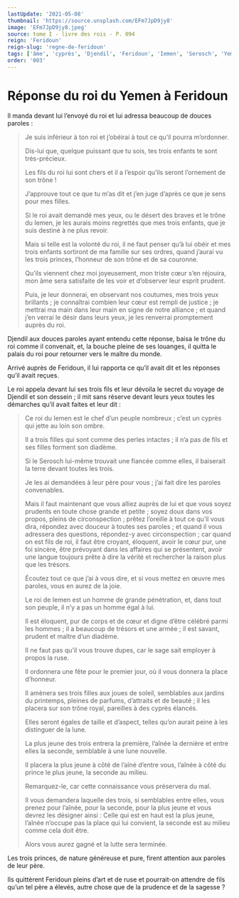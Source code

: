 ```yaml
---
lastUpdate: '2021-05-08'
thumbnail: 'https://source.unsplash.com/EFm7JpD9jy8'
image: 'EFm7JpD9jy8.jpeg'
source: tome I - livre des rois - P. 094
reign: 'Feridoun'
reign-slug: 'regne-de-feridoun'
tags: ['âme', 'cyprès', 'Djendil', 'Feridoun', 'Iemen', 'Serosch', 'Yemen']
order: '003'
---
```


# Réponse du roi du Yemen à Feridoun

Il manda devant lui l’envoyé du roi et lui adressa beaucoup de douces paroles :

> Je suis inférieur à ton roi et j’obéirai à tout ce qu’il pourra m’ordonner.
>
> Dis-lui que, quelque puissant que tu sois, tes trois enfants te sont très-précieux.
>
> Les fils du roi lui sont chers et il a l’espoir qu’ils seront l’ornement de son trône !
>
> J’approuve tout ce que tu m’as dit et j’en juge d’après ce que je sens pour mes filles.
>
> Si le roi avait demandé mes yeux, ou le désert des braves et le trône du Iemen, je les aurais moins regrettés que mes trois enfants, que je suis destiné à ne plus revoir.
>
> Mais si telle est la volonté du roi, il ne faut penser qu’à lui obéir et mes trois enfants sortiront de ma famille sur ses ordres, quand j’aurai vu les trois princes, l’honneur de son trône et de sa couronne.
>
> Qu’ils viennent chez moi joyeusement, mon triste cœur s’en réjouira, mon âme sera satisfaite de les voir et d’observer leur esprit prudent.
>
> Puis, je leur donnerai, en observant nos coutumes, mes trois yeux brillants ; je connaîtrai combien leur cœur est rempli de justice ; je mettrai ma main dans leur main en signe de notre alliance ; et quand j’en verrai le désir dans leurs yeux, je les renverrai promptement auprès du roi.

Djendil aux douces paroles ayant entendu cette réponse, baisa le trône du roi comme il convenait, et, la bouche pleine de ses louanges, il quitta le palais du roi pour retourner vers le maître du monde.

Arrivé auprès de Feridoun, il lui rapporta ce qu’il avait dit et les réponses qu’il avait reçues.

Le roi appela devant lui ses trois fils et leur dévoila le secret du voyage de Djendil et son dessein ; il mit sans réserve devant leurs yeux toutes les démarches qu’il avait faites et leur dit :

> Ce roi du Iemen est le chef d’un peuple nombreux ; c’est un cyprès qui jette au loin son ombre.
>
> Il a trois filles qui sont comme des perles intactes ; il n’a pas de fils et ses filles forment son diadème.
>
> Si le Serosch lui-même trouvait une fiancée comme elles, il baiserait la terre devant toutes les trois.
>
> Je les ai demandées à leur père pour vous ; j’ai fait dire les paroles convenables.
>
> Mais il faut maintenant que vous alliez auprès de lui et que vous soyez prudents en toute chose grande et petite ; soyez doux dans vos propos, pleins de circonspection ; prêtez l’oreille à tout ce qu’il vous dira, répondez avec douceur à toutes ses paroles ; et quand il vous adressera des questions, répondez-y avec circonspection ; car quand on est fils de roi, il faut être croyant, éloquent, avoir le cœur pur, une foi sincère, être prévoyant dans les affaires qui se présentent, avoir une langue toujours prête à dire la vérité et rechercher la raison plus que les trésors.
>
> Écoutez tout ce que j’ai à vous dire, et si vous mettez en œuvre mes paroles, vous en aurez de la joie.
>
> Le roi de Iemen est un homme de grande pénétration, et, dans tout son peuple, il n’y a pas un homme égal à lui.
>
> Il est éloquent, pur de corps et de cœur et digne d’être célébré parmi les hommes ; il a beaucoup de trésors et une armée ; il est savant, prudent et maître d’un diadème.
>
> Il ne faut pas qu’il vous trouve dupes, car le sage sait employer à propos la ruse.
>
> Il ordonnera une fête pour le premier jour, où il vous donnera la place d’honneur.
>
> Il amènera ses trois filles aux joues de soleil, semblables aux jardins du printemps, pleines de parfums, d’attraits et de beauté ; il les placera sur son trône royal, pareilles à des cyprès élancés.
>
> Elles seront égales de taille et d’aspect, telles qu’on aurait peine à les distinguer de la lune.
>
> La plus jeune des trois entrera la première, l’aînée la dernière et entre elles la seconde, semblable à une lune nouvelle.
>
> Il placera la plus jeune à côté de l’aîné d’entre vous, l’aînée à côté du prince le plus jeune, la seconde au milieu.
>
> Remarquez-le, car cette connaissance vous préservera du mal.
>
> Il vous demandera laquelle des trois, si semblables entre elles, vous prenez pour l’aînée, pour la seconde, pour la plus jeune et vous devrez les désigner ainsi : Celle qui est en haut est la plus jeune, l’aînée n’occupe pas la place qui lui convient, la seconde est au milieu comme cela doit être.
>
> Alors vous aurez gagné et la lutte sera terminée.

Les trois princes, de nature généreuse et pure, firent attention aux paroles de leur père.

Ils quittèrent Feridoun pleins d’art et de ruse et pourrait-on attendre de fils qu’un tel père a élevés, autre chose que de la prudence et de la sagesse ?
